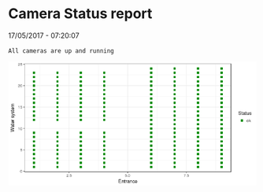 Camera Status report
================
17/05/2017 - 07:20:07

    All cameras are up and running

![](camreport_files/figure-markdown_github/unnamed-chunk-2-1.png)
